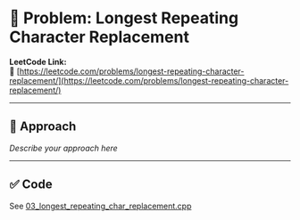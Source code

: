 ﻿# 🧠 Problem: Longest Repeating Character Replacement

**LeetCode Link:**  
🔗 [https://leetcode.com/problems/longest-repeating-character-replacement/](https://leetcode.com/problems/longest-repeating-character-replacement/)

---

## 🚀 Approach

_Describe your approach here_

---

## ✅ Code

See [03_longest_repeating_char_replacement.cpp](./03_longest_repeating_char_replacement.cpp)
